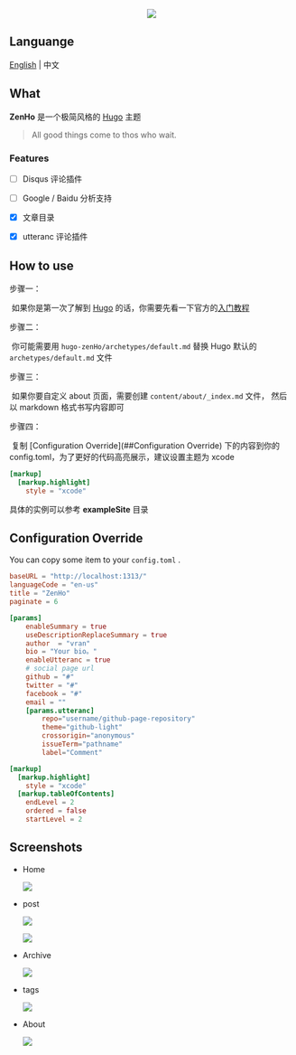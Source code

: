 

<p align="center">
    <img src="release/img/logo.jpg">
</p>

## Languange

[English](README.md) | 中文



## What

**ZenHo** 是一个极简风格的  [Hugo](https://gohugo.io/) 主题

> All good things come to thos who wait.



### Features

- [ ] Disqus 评论插件
- [ ] Google / Baidu 分析支持
- [x] 文章目录
- [x] utteranc  评论插件



## How to use

步骤一：

​	如果你是第一次了解到 [Hugo](https://gohugo.io/) 的话，你需要先看一下官方的[入门教程](https://gohugo.io/getting-started/quick-start/)

步骤二：

​	你可能需要用 `hugo-zenHo/archetypes/default.md` 替换 Hugo 默认的 `archetypes/default.md` 文件

步骤三：

​	如果你要自定义 about 页面，需要创建  `content/about/_index.md` 文件， 然后以 markdown 格式书写内容即可 

步骤四：

​	复制 [Configuration Override](##Configuration Override) 下的内容到你的 config.toml，为了更好的代码高亮展示，建议设置主题为 xcode

```toml	
[markup]
  [markup.highlight]
    style = "xcode"
```



具体的实例可以参考 **exampleSite** 目录



## Configuration Override

You can copy some item to your `config.toml` .

```toml
baseURL = "http://localhost:1313/"
languageCode = "en-us"
title = "ZenHo"
paginate = 6

[params]
    enableSummary = true
    useDescriptionReplaceSummary = true
    author  = "vran"
    bio = "Your bio。"
    enableUtteranc = true
    # social page url
    github = "#"
    twitter = "#"
    facebook = "#"
    email = ""
    [params.utteranc]
        repo="username/github-page-repository"
        theme="github-light"
        crossorigin="anonymous"
        issueTerm="pathname"
        label="Comment"

[markup]
  [markup.highlight]
    style = "xcode"
  [markup.tableOfContents]
    endLevel = 2
    ordered = false
    startLevel = 2
```



## Screenshots

- Home

  ![](release/img/home.png)



- post

  ![](release/img/post.png)

  

  ![](release/img/content-2.jpg)





- Archive

  ![](release/img/archive.jpg)

- tags

  ![](release/img/tags.jpg)



- About

  ![](release/img/about.png)

